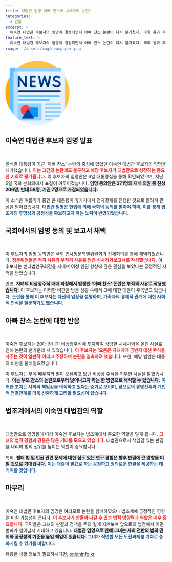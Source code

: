 ```yaml
---
title: 대법관 임명 아빠 찬스와 시세차익 논란!
categories:
  - 법률
excerpt: >
  이숙연 대법관 후보자의 임명이 결정되면서 아빠 찬스 논란이 다시 불거졌다. 국회 통과 후 윤 대통령이 휴가 중 전자결재의 방식으로 임명을 완료한 가운데, 사회적 논란을 일으킨 주식 투자 이력을 두고 솔직한 반응이 주목받고 있다. 클릭해서 더 알아보세요!
feature_text: >
  이숙연 대법관 후보자의 임명이 결정되면서 아빠 찬스 논란이 다시 불거졌다. 국회 통과 후 윤 대통령이 휴가 중 전자결재의 방식으로 임명을 완료한 가운데, 사회적 논란을 일으킨 주식 투자 이력을 두고 솔직한 반응이 주목받고 있다. 클릭해서 더 알아보세요!
image: '/assets/img/newspaper.png'
---
```


<p><img src="/assets/img/newspaper.png" alt="kimp 속보" /></p>

<h2 data-ke-size="size26">이숙연 대법관 후보자 임명 발표</h2>

<p data-ke-size="size16">&nbsp;</p>

<p>윤석열 대통령이 최근 '아빠 찬스' 논란의 중심에 있었던 이숙연 대법관 후보자의 임명을 재가했습니다. <b><span style="color: #ee2323;">이는 그간의 논란에도 불구하고 해당 후보자가 대법관으로 성장하는 중요한 기회로 평가됩니다.</span></b> 이 후보자의 임명안은 6일 대통령실을 통해 확인되었으며, 지난 5일 국회 본회의에서 표결이 이루어졌습니다. <b><span style="background-color: #21538527;">임명 동의안은 271명의 재석 의원 중 찬성 206명, 반대 58명, 기권 7명으로 가결되었습니다.</span></b>  </p>

<p>이 소식은 여름휴가 중인 윤 대통령이 휴가지에서 전자결재를 진행한 것으로 알려져 관심을 받아왔습니다. <b><span style="color: #1a5490;">대법관 임명은 헌법에 의해 국회의 동의를 받아야 하며, 이를 통해 법조계의 투명성과 공정성을 확보하고자 하는 노력이 반영되었습니다.</span></b>  </p>

<h2 data-ke-size="size26">국회에서의 임명 동의 및 보고서 채택</h2>

<p data-ke-size="size16">&nbsp;</p>

<p>이 후보자의 임명 동의안은 국회 인사청문특별위원회의 전체회의를 통해 채택되었습니다. <b><span style="color: #ee2323;">청문위원들은 적격 사유와 부적격 사유를 담은 심사경과보고서를 작성했습니다.</span></b> 이 후보자는 젠더법연구회장을 지내며 여성 인권 향상에 깊은 관심을 보였다는 긍정적인 지적을 받았습니다. </p>

<p>반면, <b><span style="background-color: #21538527;">자녀의 비상장주식 매매 과정에서 발생한 '아빠 찬스' 논란은 부적격 사유로 작용했습니다.</span></b> 이 후보자는 이러한 비판을 받을 상황 속에서 그에 대한 대응이 주목받고 있습니다. <b><span style="color: #1a5490;">논란을 통해 이 후보자는 자신의 입장을 설명하며, 가족과의 경제적 관계에 대한 사회적 인식을 질문하기도 했습니다.</span></b>  </p>

<h2 data-ke-size="size26">아빠 찬스 논란에 대한 반응</h2>

<p data-ke-size="size16">&nbsp;</p>

<p>이숙연 후보자는 20대 장녀가 비상장주식에 투자하여 상당한 시세차익을 올린 사실로 인해 논란의 한가운데 서 있었습니다. <b><span style="color: #ee2323;">이 후보자는 ‘요즘은 자녀에게 금반지 대신 주식을 사주는 것이 일반적’이라고 주장하며 논란을 일축하려 했습니다.</span></b> 또한, 해당 발언은 대중의 비판을 불러일으켰습니다. </p>

<p>이 후보자는 후에 배우자와 딸이 보유하고 있던 비상장 주식을 기부한 사실을 밝혔습니다. <b><span style="background-color: #21538527;">이는 부모 찬스의 논란으로부터 벗어나고자 하는 한 방안으로 해석할 수 있습니다.</span></b> <b><span style="color: #1a5490;">이러한 조치는 사회적 책임감을 의식하고 있다는 증거로 보이며, 앞으로의 경영진혹과 개인적 연결관계를 더욱 신중하게 고려할 필요성이 있습니다.</span></b>  </p>

<h2 data-ke-size="size26">법조계에서의 이숙연 대법관의 역할</h2>

<p data-ke-size="size16">&nbsp;</p>

<p>대법관으로 임명됨에 따라 이숙연 후보자는 법조계에서 중요한 역할을 맡게 됩니다. <b><span style="color: #ee2323;">그녀의 법적 경험과 경륜은 많은 기대를 모으고 있습니다.</span></b> 대법관으로서 책임감 있는 판결을 내리며 법의 권위를 높이는 역할이 중요합니다. </p>

<p>특히, <b><span style="background-color: #21538527;">젠더 법 및 인권 관련 문제에 대한 심도 있는 연구 경험은 향후 판결에 큰 영향을 미칠 것으로 기대됩니다.</span></b> <b><span style="color: #1a5490;">이는 대중이 필요로 하는 공정하고 정의로운 판결을 제공하는 데 기여할 것입니다.</span></b>  </p>

<h2 data-ke-size="size26">마무리</h2>

<p data-ke-size="size16">&nbsp;</p>

<p>이숙연 대법관 후보자의 임명은 여러모로 논란을 함께하였으나 법조계에 긍정적인 영향을 미칠 가능성이 큽니다. <b><span style="color: #ee2323;">이 후보자가 만들어 나갈 수 있는 법적 영향력과 역할은 매우 중요합니다.</span></b> 국민들은 그녀의 판결과 정책을 주의 깊게 지켜보며 앞으로의 법정에서 어떤 변화가 일어날지 기대하고 있습니다. <b><span style="background-color: #21538527;">대법관 임명으로 인해 그녀는 사회 전반의 법의 권위와 공정성의 기준을 높일 책임이 있습니다.</span></b>  <b><span style="color: #1a5490;">그녀가 직면할 모든 도전과제를 기회로 승화시킬 수 있기를 바랍니다.</span></b>  </p>
유용한 생활 정보가 필요하시다면, <a href="https://onioninfo.kr" rel="dofollow">onioninfo.kr</a>


